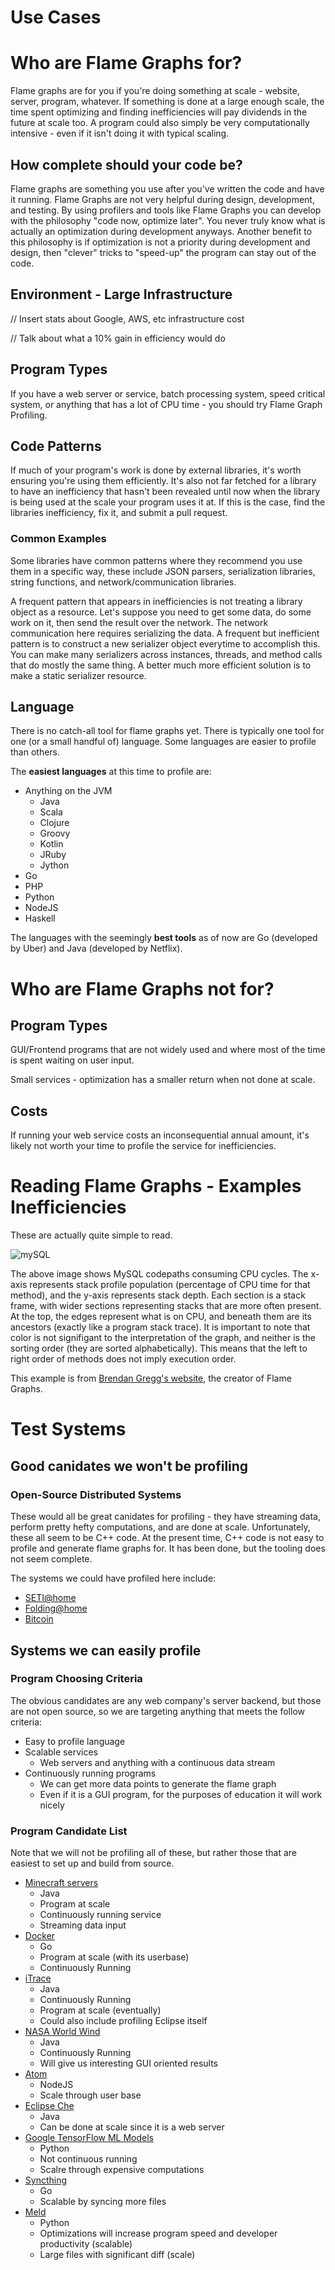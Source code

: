 # Use Cases

# Who are Flame Graphs for?

Flame graphs are for you if you're doing something at scale - website, server, program, whatever. If something is done at a large enough scale, the time spent optimizing and finding inefficiencies will pay dividends in the future at scale too. A program could also simply be very computationally intensive - even if it isn't doing it with typical scaling.

## How complete should your code be?

Flame graphs are something you use after you've written the code and have it running. Flame Graphs are not very helpful during design, development, and testing.  By using profilers and tools like Flame Graphs you can develop with the philosophy "code now, optimize later". You never truly know what is actually an optimization during development anyways. Another benefit to this philosophy is if optimization is not a priority during development and design, then "clever" tricks to "speed-up" the program can stay out of the code.

## Environment - Large Infrastructure

// Insert stats about Google, AWS, etc infrastructure cost

// Talk about what a 10% gain in efficiency would do

## Program Types

If you have a web server or service, batch processing system, speed critical system, or anything that has a lot of CPU time - you should try Flame Graph Profiling.

## Code Patterns

If much of your program's work is done by external libraries, it's worth ensuring you're using them efficiently. It's also not far fetched for a library to have an inefficiency that hasn't been revealed until now when the library is being used at the scale your program uses it at. If this is the case, find the libraries inefficiency, fix it, and submit a pull request.

### Common Examples

Some libraries have common patterns where they recommend you use them in a specific way, these include JSON parsers, serialization libraries, string functions, and network/communication libraries.

A frequent pattern that appears in inefficiencies is not treating a library object as a resource. Let's suppose you need to get some data, do some work on it, then send the result over the network. The network communication here requires serializing the data. A frequent but inefficient pattern is to construct a new serializer object everytime to accomplish this. You can make many serializers across instances, threads, and method calls that do mostly the same thing. A better much more efficient solution is to make a static serializer resource.

## Language

There is no catch-all tool for flame graphs yet. There is typically one tool for one (or a small handful of) language. Some languages are easier to profile than others.

The **easiest languages** at this time to profile are:

* Anything on the JVM
	* Java
	* Scala
	* Clojure
	* Groovy
	* Kotlin
	* JRuby
	* Jython
* Go
* PHP
* Python
* NodeJS
* Haskell


The languages with the seemingly **best tools** as of now are Go (developed by Uber) and Java (developed by Netflix).  


# Who are Flame Graphs not for?

## Program Types
GUI/Frontend programs that are not widely used and where most of the time is spent waiting on user input.

Small services - optimization has a smaller return when not done at scale. 

## Costs
If running your web service costs an inconsequential annual amount, it's likely not worth your time to profile the service for inefficiencies.

# Reading Flame Graphs - Examples Inefficiencies

These are actually quite simple to read.

![mySQL](./flamegraphmysql.png)

The above image shows MySQL codepaths consuming CPU cycles. The x-axis represents stack profile population (percentage of CPU time for that method), and the y-axis represents stack depth. Each section is a stack frame, with wider sections representing stacks that are more often present. At the top, the edges represent what is on CPU, and beneath them are its ancestors (exactly like a program stack trace). It is important to note that color is not signifigant to the interpretation of the graph, and neither is the sorting order (they are sorted alphabetically). This means that the left to right order of methods does not imply execution order.

This example is from [Brendan Gregg's website](http://www.brendangregg.com/index.html), the creator of Flame Graphs.


# Test Systems

## Good canidates we won't be profiling

### Open-Source Distributed Systems

These would all be great canidates for profiling - they have streaming data, perform pretty hefty computations, and are done at scale. Unfortunately, these all seem to be C++ code. At the present time, C++ code is not easy to profile and generate flame graphs for. It has been done, but the tooling does not seem complete.

The systems we could have profiled here include:

* [SETI@home](http://setiathome.ssl.berkeley.edu/)
* [Folding@home](https://folding.stanford.edu/)
* [Bitcoin](https://bitcoin.org/en/)

## Systems we can easily profile

### Program Choosing Criteria

The obvious candidates are any web company's server backend, but those are not open source, so we are targeting anything that meets the follow criteria:

* Easy to profile language
* Scalable services
	* Web servers and anything with a continuous data stream
* Continuously running programs
	* We can get more data points to generate the flame graph
	* Even if it is a GUI program, for the purposes of education it will work nicely

### Program Candidate List

Note that we will not be profiling all of these, but rather those that are easiest to set up and build from source.

* [Minecraft servers](https://hub.spigotmc.org/jenkins/job/BuildTools/)
	* Java
	* Program at scale
	* Continuously running service
	* Streaming data input
* [Docker](https://www.docker.com/)
	* Go
	* Program at scale (with its userbase)
	* Continuously Running
* [iTrace](http://www.traceytechnologies.com/products.html)
	* Java
	* Continuously Running
	* Program at scale (eventually)
	* Could also include profiling Eclipse itself
* [NASA World Wind](https://github.com/NASAWorldWind/WorldWindJava)
	* Java
	* Continuously Running
	* Will give us interesting GUI oriented results
* [Atom](https://github.com/atom/atom)
	* NodeJS
	* Scale through user base
* [Eclipse Che](https://github.com/eclipse/che/)
	* Java
	* Can be done at scale since it is a web server
* [Google TensorFlow ML Models](https://github.com/tensorflow/models)
	* Python
	* Not continuous running
	* Scalre through expensive computations
* [Syncthing](https://github.com/syncthing/syncthing/)
	* Go
	* Scalable by syncing more files
* [Meld](https://github.com/GNOME/meld)
	* Python
	* Optimizations will increase program speed and developer productivity (scalable)
	* Large files with significant diff (scale)
